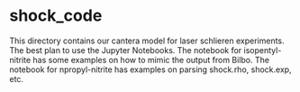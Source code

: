 # shock_code
This directory contains our cantera model for laser schlieren experiments.
The best plan to use the Jupyter Notebooks. The notebook for isopentyl-nitrite has some examples on how to mimic the output from Bilbo. The notebook for npropyl-nitrite has examples on parsing shock.rho, shock.exp, etc. 
